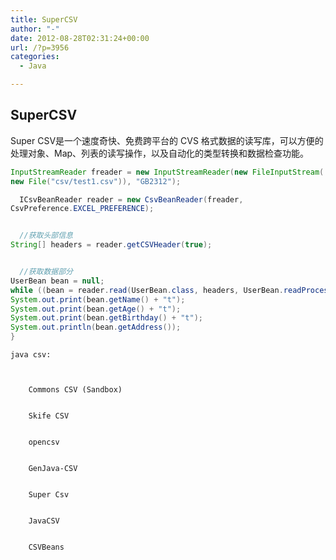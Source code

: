 ```yaml
---
title: SuperCSV
author: "-"
date: 2012-08-28T02:31:24+00:00
url: /?p=3956
categories:
  - Java

---
```

## SuperCSV



  Super CSV是一个速度奇快、免费跨平台的 CVS 格式数据的读写库，可以方便的处理对象、Map、列表的读写操作，以及自动化的类型转换和数据检查功能。

  ```java
 InputStreamReader freader = new InputStreamReader(new FileInputStream(
 new File("csv/test1.csv")), "GB2312"); 
  
    ICsvBeanReader reader = new CsvBeanReader(freader,
 CsvPreference.EXCEL_PREFERENCE);
  
  
    //获取头部信息
 String[] headers = reader.getCSVHeader(true);
  
  
    //获取数据部分
 UserBean bean = null;
 while ((bean = reader.read(UserBean.class, headers, UserBean.readProcessors)) != null) {
 System.out.print(bean.getName() + "t");
 System.out.print(bean.getAge() + "t");
 System.out.print(bean.getBirthday() + "t");
 System.out.println(bean.getAddress());
 }
 ```
  
  
    java csv: 
    
    
      
        Commons CSV (Sandbox)
      
      
        Skife CSV
      
      
        opencsv
      
      
        GenJava-CSV
      
      
        Super Csv
      
      
        JavaCSV
      
      
        CSVBeans
      
    